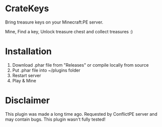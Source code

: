 # CrateKeys
Bring treasure keys on your Minecraft:PE server.

Mine, Find a key, Unlock treasure chest and collect treasures :)

# Installation

 1. Download .phar file from "Releases" or compile locally from source
 2. Put .phar file into ~/plugins folder
 3. Restart server
 4. Play & Mine
 
# Disclaimer

This plugin was made a long time ago. Requested by ConflictPE server and may contain bugs. This plugin wasn't fully tested!
